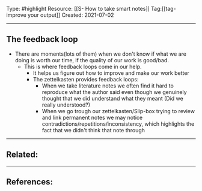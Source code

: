 Type: #highlight 
Resource: [[S- How to take smart notes]]
Tag:[[tag- improve your output]]
Created: 2021-07-02

---
## The feedback loop 
- There are moments(lots of them) when we don't know if what we are doing is worth our time, if the quality of our work is good/bad.
	- This is where feedback loops come in our help.
		- It helps us figure out how to improve and make our work better
		- The zettelkasten provides feedback loops:
			- When we take literature notes we often find it hard to reproduce what the author said even though we genuinely thought that we did understand what they meant (Did we really understood?)
			- When we go trough our zettelkasten/Slip-box trying to review and link permanent notes we may notice contradictions/repetitions/inconsistency, which highlights the fact that we didn't think that note through


---
Related:
-

---
References:
- 
